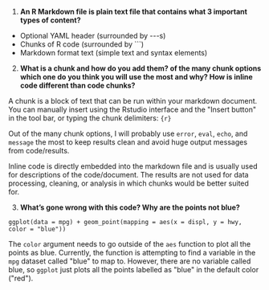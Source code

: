1.  **An R Markdown file is plain text file that contains what 3 important types of content?**

-   Optional YAML header (surrounded by ---s)
-   Chunks of R code (surrounded by \`\`\`)
-   Markdown format text (simple text and syntax elements)

2.  **What is a chunk and how do you add them? of the many chunk options which one do you think you will use the most and why? How is inline code different than code chunks?** 

A chunk is a block of text that can be run within your markdown document. You can manually insert using the Rstudio interface and the "Insert button" in the tool bar, or typing the chunk delimiters: 
```{r}```

Out of the many chunk options, I will probably use `error`, `eval`, `echo`, and `message` the most to keep results clean and avoid huge output messages from code/results. 

Inline code is directly embedded into the markdown file and is usually used for descriptions of the code/document. The results are not used for data processing, cleaning, or analysis in which chunks would be better suited for. 

3.  **What’s gone wrong with this code? Why are the points not blue?**

`ggplot(data = mpg) + geom_point(mapping = aes(x = displ, y = hwy, color = "blue"))`

The `color` argument needs to go outside of the `aes` function to plot all the points as blue. Currently, the function is attempting to find a variable in the `mpg` dataset called "blue" to map to. However, there are no variable called blue, so `ggplot` just plots all the points labelled as "blue" in the default color ("red"). 

